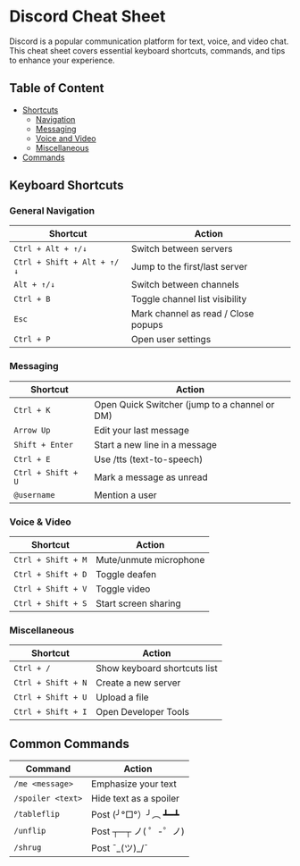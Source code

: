 # Discord Cheat Sheet

Discord is a popular communication platform for text, voice, and video chat. This cheat sheet covers essential keyboard shortcuts, commands, and tips to enhance your experience.

## Table of Content

* [Shortcuts](#keyboard-shortcuts)
  * [Navigation](#general-navigation)
  * [Messaging](#messaging)
  * [Voice and Video](#voice--video)
  * [Miscellaneous](#miscellaneous)
* [Commands](#common-commands)

## Keyboard Shortcuts

### General Navigation

| Shortcut | Action |
|----------|--------|
| `Ctrl + Alt + ↑/↓` | Switch between servers |
| `Ctrl + Shift + Alt + ↑/↓` | Jump to the first/last server |
| `Alt + ↑/↓` | Switch between channels |
| `Ctrl + B` | Toggle channel list visibility |
| `Esc` | Mark channel as read / Close popups |
| `Ctrl + P` | Open user settings |

### Messaging

| Shortcut | Action |
|----------|--------|
| `Ctrl + K` | Open Quick Switcher (jump to a channel or DM) |
| `Arrow Up` | Edit your last message |
| `Shift + Enter` | Start a new line in a message |
| `Ctrl + E` | Use /tts (text-to-speech) |
| `Ctrl + Shift + U` | Mark a message as unread |
| `@username` | Mention a user |

### Voice & Video

| Shortcut | Action |
|----------|--------|
| `Ctrl + Shift + M` | Mute/unmute microphone |
| `Ctrl + Shift + D` | Toggle deafen |
| `Ctrl + Shift + V` | Toggle video |
| `Ctrl + Shift + S` | Start screen sharing |

### Miscellaneous

| Shortcut | Action |
|----------|--------|
| `Ctrl + /` | Show keyboard shortcuts list |
| `Ctrl + Shift + N` | Create a new server |
| `Ctrl + Shift + U` | Upload a file |
| `Ctrl + Shift + I` | Open Developer Tools |

## Common Commands

| Command | Action |
|---------|--------|
| `/me <message>` | Emphasize your text |
| `/spoiler <text>` | Hide text as a spoiler |
| `/tableflip` | Post (╯°□°）╯︵ ┻━┻ |
| `/unflip` | Post ┬─┬ ノ( ゜-゜ノ) |
| `/shrug` | Post ¯\_(ツ)_/¯ |
